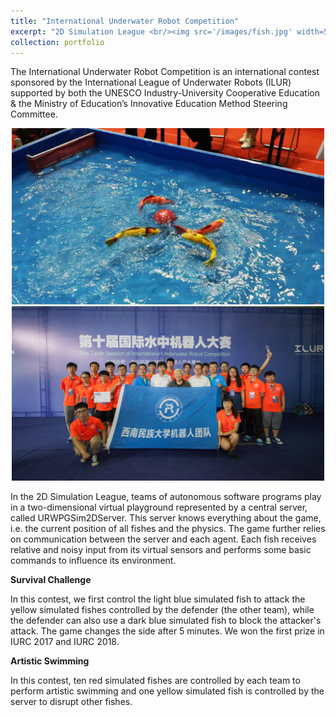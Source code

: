 ```yaml
---
title: "International Underwater Robot Competition"
excerpt: "2D Simulation League <br/><img src='/images/fish.jpg' width=500 height=300>"
collection: portfolio
---
```


The International Underwater Robot Competition is an international contest sponsored by the International League of Underwater Robots (ILUR) supported by both the UNESCO Industry-University Cooperative Education & the Ministry of Education’s Innovative Education Method Steering Committee.


<center class="half">
    <img src='/images/ff.png' width="500"/>
    <img src='/images/a.png' width="500"/>
</center>

<!-- <div align="center"> <img src= width=500 height=300> </div>

<div align="center"> <img src='/images/a.png' width=500 height=300> </div> -->

In the 2D Simulation League, teams of autonomous software programs play in a two-dimensional virtual playground represented by a central server, called URWPGSim2DServer. This server knows everything about the game, i.e. the current position of all fishes and the physics. The game further relies on communication between the server and each agent. Each fish receives relative and noisy input from its virtual sensors and performs some basic commands to influence its environment.

**Survival Challenge**

In this contest, we first control the light blue simulated fish to attack the yellow simulated fishes controlled by the defender (the other team), while the defender can also use a dark blue simulated fish to block the attacker's attack. The game changes the side after 5 minutes. We won the first prize in IURC 2017 and IURC 2018.

**Artistic Swimming**

In this contest, ten red simulated fishes are controlled by each team to perform artistic swimming and one yellow simulated fish is controlled by the server to disrupt other fishes.